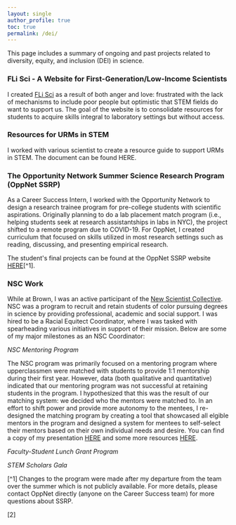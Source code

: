 ```yaml
---
layout: single
author_profile: true
toc: true
permalink: /dei/
---
```

This page includes a summary of ongoing and past projects related to diversity, equity, and inclusion (DEI) in science. 

### FLi Sci - A Website for First-Generation/Low-Income Scientists

I created [FLi Sci](http://www.flisci.com/) as a result of both anger and love: frustrated with the lack of mechanisms to include poor people but optimistic that STEM fields do want to support us. The goal of the website is to consolidate resources for students to acquire skills integral to laboratory settings but without access.  

### Resources for URMs in STEM

I worked with various scientist to create a resource guide to support URMs in STEM. The document can be found HERE. 

### The Opportunity Network Summer Science Research Program (OppNet SSRP)

As a Career Success Intern, I worked with the Opportunity Network to design a research trainee program for pre-college students with scientific aspirations. Originally planning to do a lab placement match program (i.e., helping students seek at research assistantships in labs in NYC), the project shifted to a remote program due to COVID-19. For OppNet, I created curriculum that focused on skills utilized in most research settings such as reading, discussing, and presenting empirical research.

The student's final projects can be found at the OppNet SSRP website [HERE](https://oppnetssrp.com/)[^1].

### NSC Work

While at Brown, I was an active participant of the [New Scientist Collective](https://www.brown.edu/academics/new-scientist-program/). NSC was a program to recruit and retain students of color pursuing degrees in science by providing professional, academic and social support. I was hired to be a Racial Equitect Coordinator, where I was tasked with spearheading various initiatives in support of their mission. Below are some of my major milestones as an NSC Coordinator:

*NSC Mentoring Program*

The NSC program was primarily focused on a mentoring program where upperclassmen were matched with students to provide 1:1 mentorship during their first year. However, data (both qualitative and quantitative) indicated that our mentoring program was not successful at retaining students in the program. I hypothesized that this was the result of our matching system: we decided who the mentors were matched to. In an effort to shift power and provide more autonomy to the mentees, I re-designed the matching program by creating a tool that showcased all elgible mentors in the program and designed a system for mentees to self-select their mentors based on their own individual needs and desire. You can find a copy of my presentation [HERE](link) and some more resources [HERE](link).

*Faculty-Student Lunch Grant Program* 

*STEM Scholars Gala*

[^1] Changes to the program were made after my departure from the team over the summer which is not publicly available. For more details, please contact OppNet directly (anyone on the Career Success team) for more questions about SSRP. 

[2]
